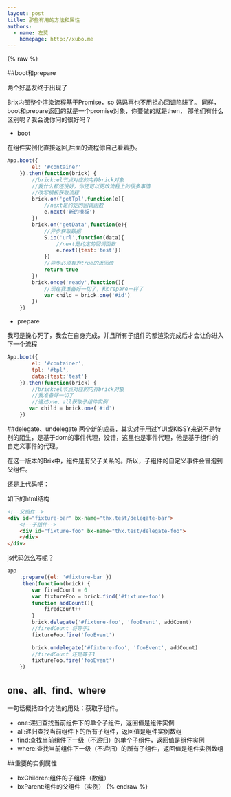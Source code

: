 ```yaml
---
layout: post
title: 那些有用的方法和属性
authors:
  - name: 左莫
    homepage: http://xubo.me
---
```



{% raw %}

##boot和prepare

两个好基友终于出现了

Brix内部整个渲染流程基于Promise，so 妈妈再也不用担心回调陷阱了。
同样，boot和prepare返回的就是一个promise对象，你要做的就是then，
那他们有什么区别呢？我会说你问的很好吗？

* boot

在组件实例化直接返回,后面的流程你自己看着办。

```javascript
App.boot({
        el: '#container'
    }).then(function(brick) {
        //brick:el节点对应的内存brick对象
        //我什么都还没好，你还可以更改流程上的很多事情
        //改写模板获取流程
        brick.on('getTpl',function(e){
            //next是约定的回调函数
            e.next('新的模板')
        })
        brick.on('getData',function(e){
            //异步获取数据
            S.io('url',function(data){
                //next是约定的回调函数
                e.next({test:'test'})
            })
            //异步必须有为true的返回值
            return true
        })
        brick.once('ready',function(){
            //现在我准备好一切了，和prepare一样了
            var child = brick.one('#id')
        })
    })
```

* prepare

我可是操心死了，我会在自身完成，并且所有子组件的都渲染完成后才会让你进入下一个流程

```javascript
App.boot({
        el: '#container',
        tpl: '#tpl',
        data:{test:'test'}
    }).then(function(brick) {
        //brick:el节点对应的内存brick对象
        //我准备好一切了
        //通过one、all获取子组件实例
       var child = brick.one('#id')
    })
```

##delegate、undelegate
两个新的成员，其实对于用过YUI或KISSY来说不是特别的陌生，是基于dom的事件代理，没错，这里也是事件代理，他是基于组件的自定义事件的代理。

在这一版本的Brix中，组件是有父子关系的。所以，子组件的自定义事件会冒泡到父组件。

还是上代码吧：

如下的html结构

``` html
<!--父组件-->
<div id="fixture-bar" bx-name="thx.test/delegate-bar">
    <!--子组件-->
    <div id="fixture-foo" bx-name="thx.test/delegate-foo">
    </div>
</div>
```

js代码怎么写呢？

```javascript
app
    .prepare({el: '#fixture-bar'})
    .then(function(brick) {
        var firedCount = 0
        var fixtureFoo = brick.find('#fixture-foo')
        function addCount(){
            firedCount++
        }
        brick.delegate('#fixture-foo', 'fooEvent', addCount)
        //firedCount 将等于1
        fixtureFoo.fire('fooEvent')
        
        brick.undelegate('#fixture-foo', 'fooEvent', addCount)
        //firedCount 还是等于1
        fixtureFoo.fire('fooEvent')
    })
```

## one、all、find、where
一句话概括四个方法的用处：获取子组件。

* one:递归查找当前组件下的单个子组件，返回值是组件实例
* all:递归查找当前组件下的所有子组件，返回值是组件实例数组
* find:查找当前组件下一级（不递归）的单个子组件，返回值是组件实例
* where:查找当前组件下一级（不递归）的所有子组件，返回值是组件实例数组

##重要的实例属性

* bxChildren:组件的子组件（数组）
* bxParent:组件的父组件（实例）
{% endraw %}